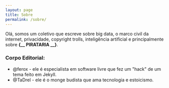 ```yaml
---
layout: page
title: Sobre
permalink: /sobre/
---
```


Olá, somos um coletivo que escreve sobre big data, o marco civil da internet, privacidade, copyright trolls, inteligência artificial e principalmente sobre **{__ PIRATARIA __}**.

### Corpo Editorial:
* @ferox - ele é especialista em software livre que fez um "hack" de um tema feito em Jekyll.
* @TaDrel - ele é o monge budista que ama tecnologia e estoicismo.
